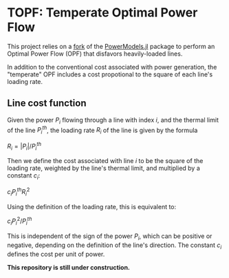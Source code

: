 TOPF: Temperate Optimal Power Flow
==================================

This project relies on a [fork](https://github.com/gillioz/PowerModels.jl)
of the [PowerModels.jl](https://github.com/lanl-ansi/PowerModels.jl) package
to perform an Optimal Power Flow (OPF) that disfavors heavily-loaded lines.

In addition to the conventional cost associated with power generation,
the "temperate" OPF includes a cost propotional to the square of each line's loading rate.

Line cost function
------------------

Given the power $P_i$ flowing through a line with index $i$,
and the thermal limit of the line $P_i^{th}$, the loading rate $R_i$ of the line is given by the formula

$R_i = | P_i | / P_i^{th}$

Then we define the cost associated with line $i$ to be the square of the loading rate,
weighted by the line's thermal limit, and multiplied by a constant $c_i$:

$c_i P_i^{th} R_i^2$

Using the definition of the loading rate, this is equivalent to:

$c_i P_i^2 / P_i^{th}$

This is independent of the sign of the power $P_i$, which can be positive or negative,
depending on the definition of the line's direction.
The constant $c_i$ defines the cost per unit of power.


**This repository is still under construction.**

